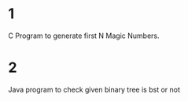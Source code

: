 # 1
 C Program to generate first N Magic Numbers.
 
 # 2
 Java program to check given binary tree is bst or not
